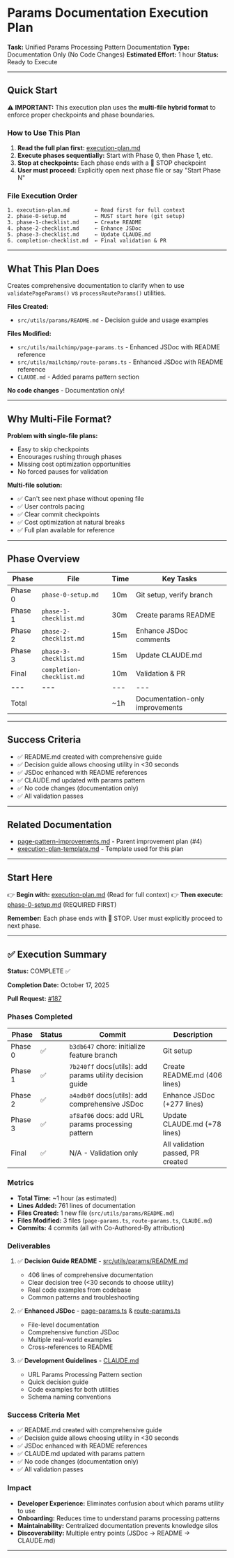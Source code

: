 # Params Documentation Execution Plan

**Task:** Unified Params Processing Pattern Documentation
**Type:** Documentation Only (No Code Changes)
**Estimated Effort:** 1 hour
**Status:** Ready to Execute

---

## Quick Start

**⚠️ IMPORTANT:** This execution plan uses the **multi-file hybrid format** to enforce proper checkpoints and phase boundaries.

### How to Use This Plan

1. **Read the full plan first:** [execution-plan.md](execution-plan.md)
2. **Execute phases sequentially:** Start with Phase 0, then Phase 1, etc.
3. **Stop at checkpoints:** Each phase ends with a 🛑 STOP checkpoint
4. **User must proceed:** Explicitly open next phase file or say "Start Phase N"

### File Execution Order

```
1. execution-plan.md        ← Read first for full context
2. phase-0-setup.md         ← MUST start here (git setup)
3. phase-1-checklist.md     ← Create README
4. phase-2-checklist.md     ← Enhance JSDoc
5. phase-3-checklist.md     ← Update CLAUDE.md
6. completion-checklist.md  ← Final validation & PR
```

---

## What This Plan Does

Creates comprehensive documentation to clarify when to use `validatePageParams()` vs `processRouteParams()` utilities.

**Files Created:**

- `src/utils/params/README.md` - Decision guide and usage examples

**Files Modified:**

- `src/utils/mailchimp/page-params.ts` - Enhanced JSDoc with README reference
- `src/utils/mailchimp/route-params.ts` - Enhanced JSDoc with README reference
- `CLAUDE.md` - Added params pattern section

**No code changes** - Documentation only!

---

## Why Multi-File Format?

**Problem with single-file plans:**

- Easy to skip checkpoints
- Encourages rushing through phases
- Missing cost optimization opportunities
- No forced pauses for validation

**Multi-file solution:**

- ✅ Can't see next phase without opening file
- ✅ User controls pacing
- ✅ Clear commit checkpoints
- ✅ Cost optimization at natural breaks
- ✅ Full plan available for reference

---

## Phase Overview

| Phase   | File                      | Time | Key Tasks                       |
| ------- | ------------------------- | ---- | ------------------------------- |
| Phase 0 | `phase-0-setup.md`        | 10m  | Git setup, verify branch        |
| Phase 1 | `phase-1-checklist.md`    | 30m  | Create params README            |
| Phase 2 | `phase-2-checklist.md`    | 15m  | Enhance JSDoc comments          |
| Phase 3 | `phase-3-checklist.md`    | 15m  | Update CLAUDE.md                |
| Final   | `completion-checklist.md` | 10m  | Validation & PR                 |
| **---** | **---**                   | ---  | ---                             |
| Total   |                           | ~1h  | Documentation-only improvements |

---

## Success Criteria

- ✅ README.md created with comprehensive guide
- ✅ Decision guide allows choosing utility in <30 seconds
- ✅ JSDoc enhanced with README references
- ✅ CLAUDE.md updated with params pattern
- ✅ No code changes (documentation only)
- ✅ All validation passes

---

## Related Documentation

- [page-pattern-improvements.md](../../page-pattern-improvements.md) - Parent improvement plan (#4)
- [execution-plan-template.md](../../execution-plan-template.md) - Template used for this plan

---

## Start Here

👉 **Begin with:** [execution-plan.md](execution-plan.md) (Read for full context)
👉 **Then execute:** [phase-0-setup.md](phase-0-setup.md) (REQUIRED FIRST)

**Remember:** Each phase ends with 🛑 STOP. User must explicitly proceed to next phase.

---

## ✅ Execution Summary

**Status:** COMPLETE ✅

**Completion Date:** October 17, 2025

**Pull Request:** [#187](https://github.com/a4og5n/another-dashboard/pull/187)

### Phases Completed

| Phase   | Status | Commit                                                   | Description                       |
| ------- | ------ | -------------------------------------------------------- | --------------------------------- |
| Phase 0 | ✅     | `b3db647` chore: initialize feature branch               | Git setup                         |
| Phase 1 | ✅     | `7b240ff` docs(utils): add params utility decision guide | Create README.md (406 lines)      |
| Phase 2 | ✅     | `a4adb0f` docs(utils): add comprehensive JSDoc           | Enhance JSDoc (+277 lines)        |
| Phase 3 | ✅     | `af8af06` docs: add URL params processing pattern        | Update CLAUDE.md (+78 lines)      |
| Final   | ✅     | N/A - Validation only                                    | All validation passed, PR created |

### Metrics

- **Total Time:** ~1 hour (as estimated)
- **Lines Added:** 761 lines of documentation
- **Files Created:** 1 new file (`src/utils/params/README.md`)
- **Files Modified:** 3 files (`page-params.ts`, `route-params.ts`, `CLAUDE.md`)
- **Commits:** 4 commits (all with Co-Authored-By attribution)

### Deliverables

1. ✅ **Decision Guide README** - [src/utils/params/README.md](../../../src/utils/params/README.md)
   - 406 lines of comprehensive documentation
   - Clear decision tree (<30 seconds to choose utility)
   - Real code examples from codebase
   - Common patterns and troubleshooting

2. ✅ **Enhanced JSDoc** - [page-params.ts](../../../src/utils/mailchimp/page-params.ts) & [route-params.ts](../../../src/utils/mailchimp/route-params.ts)
   - File-level documentation
   - Comprehensive function JSDoc
   - Multiple real-world examples
   - Cross-references to README

3. ✅ **Development Guidelines** - [CLAUDE.md](../../../CLAUDE.md)
   - URL Params Processing Pattern section
   - Quick decision guide
   - Code examples for both utilities
   - Schema naming conventions

### Success Criteria Met

- ✅ README.md created with comprehensive guide
- ✅ Decision guide allows choosing utility in <30 seconds
- ✅ JSDoc enhanced with README references
- ✅ CLAUDE.md updated with params pattern
- ✅ No code changes (documentation only)
- ✅ All validation passes

### Impact

- **Developer Experience:** Eliminates confusion about which params utility to use
- **Onboarding:** Reduces time to understand params processing patterns
- **Maintainability:** Centralized documentation prevents knowledge silos
- **Discoverability:** Multiple entry points (JSDoc → README → CLAUDE.md)

---
